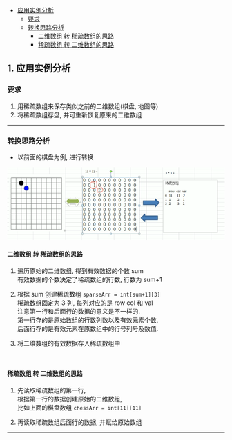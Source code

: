 <!-- TOC -->

- [应用实例分析](#%E5%BA%94%E7%94%A8%E5%AE%9E%E4%BE%8B%E5%88%86%E6%9E%90)
    - [要求](#%E8%A6%81%E6%B1%82)
    - [转换思路分析](#%E8%BD%AC%E6%8D%A2%E6%80%9D%E8%B7%AF%E5%88%86%E6%9E%90)
        - [二维数组 转 稀疏数组的思路](#%E4%BA%8C%E7%BB%B4%E6%95%B0%E7%BB%84-%E8%BD%AC-%E7%A8%80%E7%96%8F%E6%95%B0%E7%BB%84%E7%9A%84%E6%80%9D%E8%B7%AF)
        - [稀疏数组 转 二维数组的思路](#%E7%A8%80%E7%96%8F%E6%95%B0%E7%BB%84-%E8%BD%AC-%E4%BA%8C%E7%BB%B4%E6%95%B0%E7%BB%84%E7%9A%84%E6%80%9D%E8%B7%AF)

<!-- /TOC -->

## 1. 应用实例分析
### 要求
1) 用稀疏数组来保存类似之前的二维数组(棋盘, 地图等)
2) 将稀疏数组存盘, 并可重新恢复原来的二维数组
****

### 转换思路分析
- 以前面的棋盘为例, 进行转换  

![二维数组和稀疏数组互相转换](../99.images/2020-04-14-09-20-41.png)

#### 二维数组 转 稀疏数组的思路
1) 遍历原始的二维数组, 得到有效数据的个数 sum  
   有效数据的个数决定了稀疏数组的行数, 行数为 sum+1
   
2) 根据 sum 创建稀疏数组 `sparseArr = int[sum+1][3]`  
   稀疏数组固定为 3 列, 每列对应的是 row col 和 val  
   注意第一行和后面行的数据的意义是不一样的.  
   第一行存的是原始数组的行数列数以及有效元素个数,  
   后面行存的是有效元素在原数组中的行号列号及数值.

3) 将二维数组的有效数据存入稀疏数组中

</br>

#### 稀疏数组 转 二维数组的思路
1) 先读取稀疏数组的第一行,  
   根据第一行的数据创建原始的二维数组,  
   比如上面的棋盘数组 `chessArr = int[11][11]`

2) 再读取稀疏数组后面行的数据, 并赋给原始数组
****